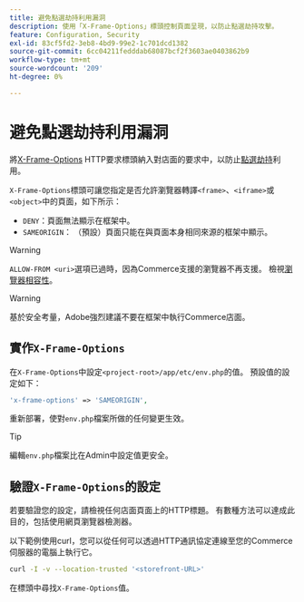 ```yaml
---
title: 避免點選劫持利用漏洞
description: 使用「X-Frame-Options」標頭控制頁面呈現，以防止點選劫持攻擊。
feature: Configuration, Security
exl-id: 83cf5fd2-3eb8-4bd9-99e2-1c701dcd1382
source-git-commit: 6cc04211fedddab68087bcf2f3603ae0403862b9
workflow-type: tm+mt
source-wordcount: '209'
ht-degree: 0%

---
```


# 避免點選劫持利用漏洞

將[X-Frame-Options](https://owasp.org/www-community/attacks/Clickjacking) HTTP要求標頭納入對店面的要求中，以防止[點選劫持](https://datatracker.ietf.org/doc/html/rfc7034)利用。

`X-Frame-Options`標頭可讓您指定是否允許瀏覽器轉譯`<frame>`、`<iframe>`或`<object>`中的頁面，如下所示：

- `DENY`：頁面無法顯示在框架中。
- `SAMEORIGIN`： （預設）頁面只能在與頁面本身相同來源的框架中顯示。

>[!WARNING]
>
>`ALLOW-FROM <uri>`選項已過時，因為Commerce支援的瀏覽器不再支援。 檢視[瀏覽器相容性](https://developer.mozilla.org/en-US/docs/Web/HTTP/Headers/X-Frame-Options#browser_compatibility)。

>[!WARNING]
>
>基於安全考量，Adobe強烈建議不要在框架中執行Commerce店面。

## 實作`X-Frame-Options`

在`X-Frame-Options`中設定`<project-root>/app/etc/env.php`的值。 預設值的設定如下：

```php
'x-frame-options' => 'SAMEORIGIN',
```

重新部署，使對`env.php`檔案所做的任何變更生效。

>[!TIP]
>
>編輯`env.php`檔案比在Admin中設定值更安全。

## 驗證`X-Frame-Options`的設定

若要驗證您的設定，請檢視任何店面頁面上的HTTP標題。 有數種方法可以達成此目的，包括使用網頁瀏覽器檢測器。

以下範例使用curl，您可以從任何可以透過HTTP通訊協定連線至您的Commerce伺服器的電腦上執行它。

```bash
curl -I -v --location-trusted '<storefront-URL>'
```

在標頭中尋找`X-Frame-Options`值。
